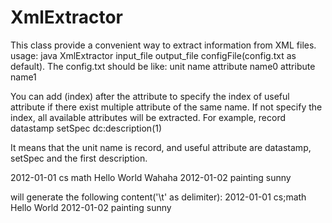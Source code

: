 XmlExtractor
============
This class provide a convenient way to extract information from XML files.
usage: java XmlExtractor input_file output_file configFile(config.txt as default).
The config.txt should be like:
	unit name
	attribute name0
	attribute name1
 
You can add (index) after the attribute to specify the index of useful attribute if there exist multiple
attribute of the same name. If not specify the index, all available attributes will be extracted. For example,
	record
	datastamp
	setSpec
	dc:description(1)

It means that the unit name is record, and useful attribute are datastamp, setSpec and the first description.

<root>
	<record>
		<datastamp>2012-01-01</datastamp>
		<setSpec>cs</setSpec>
		<setSpec>math</setSpec>
 		<metadata>
			<dc:description>Hello World</dc:description>
 			<dc:description>Wahaha</dc:description>
 		</metadata>
 	</record>
	<record>
 		<datastamp>2012-01-02</datastamp>
 		<setSpec>painting</setSpec>
 		<metadata>
			<dc:description>sunny</dc:description>
		</metadata>
 	<record>
</root>
  
 will generate the following content('\t' as delimiter):
 	2012-01-01	cs;math		Hello World
 	2012-01-02	painting	sunny		

